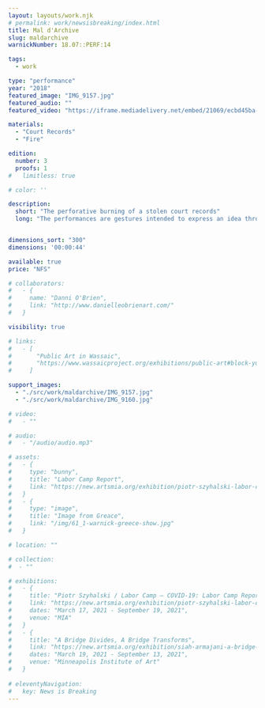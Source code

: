 ```yaml
---
layout: layouts/work.njk
# permalink: work/newsisbreaking/index.html
title: Mal d'Archive
slug: maldarchive
warnickNumber: 18.07::PERF:14

tags:
  - work

type: "performance"
year: "2018"
featured_image: "IMG_9157.jpg"
featured_audio: ""
featured_video: "https://iframe.mediadelivery.net/embed/21069/ecbd45ba-81b1-44c6-82e7-98b7eb9e6a18"

materials: 
  - "Court Records"
  - "Fire"

edition: 
  number: 3
  proofs: 1
#   limitless: true

# color: ''

description:
  short: "The perforative burning of a stolen court records"
  long: "The performances are gestures intended to express an idea through the insertion of bodies into systems. For example, the perforative burning of a stolen prisoner records as in Mal d’Archive. Resulting in a rumination on what condemns, is it the judge or the archive? The work is both object and performance."


dimensions_sort: "300"
dimensions: '00:00:44'

available: true
price: "NFS"

# collaborators:
#   - {
#     name: "Danni O'Brien",
#     link: "http://www.danielleobrienart.com/"
#   }

visibility: true

# links:
#   - [
#       "Public Art in Wassaic",
#       "https://www.wassaicproject.org/exhibitions/public-art#block-yui_3_17_2_1_1635259463800_75918",
#     ]

support_images: 
  - "./src/work/maldarchive/IMG_9157.jpg"
  - "./src/work/maldarchive/IMG_9160.jpg"

# video:
#   - ""

# audio:
#   - "/audio/audio.mp3"

# assets: 
#   - {
#     type: "bunny",
#     title: "Labor Camp Report",
#     link: "https://new.artsmia.org/exhibition/piotr-szyhalski-labor-camp-covid-19-labor-camp-report"
#   }
#   - {
#     type: "image",
#     title: "Image from Greace",
#     link: "/img/61_1-warnick-greece-show.jpg"
#   }

# location: ""

# collection:
#  - ""

# exhibitions:
#   - {
#     title: "Piotr Szyhalski / Labor Camp – COVID-19: Labor Camp Report",
#     link: "https://new.artsmia.org/exhibition/piotr-szyhalski-labor-camp-covid-19-labor-camp-report",
#     dates: "March 17, 2021 - September 19, 2021",
#     venue: "MIA"
#   }
#   - {
#     title: "A Bridge Divides, A Bridge Transforms",
#     link: "https://new.artsmia.org/exhibition/siah-armajani-a-bridge-divides-a-bridge-transforms",
#     dates: "March 19, 2021 - September 13, 2021",
#     venue: "Minneapolis Institute of Art"
#   }
  
# eleventyNavigation:
#   key: News is Breaking
---
```


